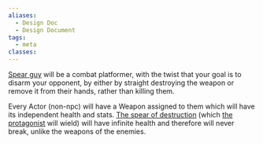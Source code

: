 ```yaml
---
aliases:
  - Design Doc
  - Design Document
tags:
  - meta
classes:
---
```

[Spear guy](chars/spear-guy.md) will be a combat platformer, with the twist that your goal is to disarm your opponent, by either by straight destroying the weapon or remove it from their hands, rather than killing them. 

Every Actor (non-npc) will have a Weapon assigned to them which will have its independent health and stats. [The spear of destruction](items/the-spear-of-destruction.md) (which [the protagonist](spear-guy.md) will wield) will have infinite health and therefore will never break, unlike the weapons of the enemies. 
